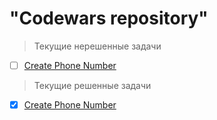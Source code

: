 # "Codewars repository"
> Текущие нерешенные задачи
- [ ] [Create Phone Number](https://www.codewars.com/kata/525f50e3b73515a6db000b83/train/javascript)
> Текущие решенные задачи
- [x] [Create Phone Number](https://www.codewars.com/kata/525f50e3b73515a6db000b83/train/javascript)